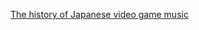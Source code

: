 ---
layout: post
wordpress_id: 1744
wordpress_url: http://noesbueno.com/archives/1744
date: '2014-09-07 09:39:33 -0500'
date_gmt: '2014-09-07 14:39:33 -0500'
body: |
  <p><a href="http://kottke.org/14/09/the-history-of-japanese-video-game-music">The history of Japanese video game music</a></p>
---